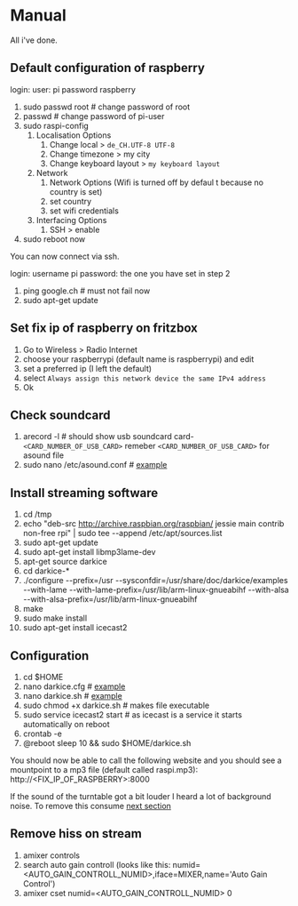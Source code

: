 # Manual

All i've done.

## Default configuration of raspberry

login: 
user: pi
password raspberry

1. sudo passwd root # change password of root
1. passwd # change password of pi-user
1. sudo raspi-config
   1. Localisation Options
      1. Change local > `de_CH.UTF-8 UTF-8`
      1. Change timezone > my city
      1. Change keyboard layout > `my keyboard layout`
   1. Network
      1. Network Options (Wifi is turned off by defaul  t because no country is set)
      1. set country
      1. set wifi credentials
   1. Interfacing Options
      1. SSH > enable
1. sudo reboot now

You can now connect via ssh. 

login:
username pi 
password: the one you have set in step 2

1. ping google.ch # must not fail now
1. sudo apt-get update

## Set fix ip of raspberry on fritzbox

1. Go to Wireless > Radio Internet
1. choose your raspberrypi (default name is raspberrypi) and edit
1. set a preferred ip (I left the default)
1. select `Always assign this network device the same IPv4 address`
1. Ok

## Check soundcard

1. arecord -l # should show usb soundcard card-`<CARD_NUMBER_OF_USB_CARD>` remeber `<CARD_NUMBER_OF_USB_CARD>` for asound file
1. sudo nano /etc/asound.conf # [example](asound.conf)

## Install streaming software

1. cd /tmp
1. echo "deb-src http://archive.raspbian.org/raspbian/ jessie main contrib non-free rpi" | sudo tee --append /etc/apt/sources.list
1. sudo apt-get update
1. sudo apt-get install libmp3lame-dev
1. apt-get source darkice
1. cd darkice-*
1. ./configure  --prefix=/usr --sysconfdir=/usr/share/doc/darkice/examples --with-lame --with-lame-prefix=/usr/lib/arm-linux-gnueabihf --with-alsa --with-alsa-prefix=/usr/lib/arm-linux-gnueabihf
1. make
1. sudo make install
1. sudo apt-get install icecast2

## Configuration

1. cd $HOME
1. nano darkice.cfg # [example](darkice.cfg)
1. nano darkice.sh # [example](darkice.sh)
1. sudo chmod +x darkice.sh # makes file executable
1. sudo service icecast2 start # as icecast is a service it starts automatically on reboot
1. crontab -e
1. @reboot sleep 10 && sudo $HOME/darkice.sh

You should now be able to call the following website and you should see a mountpoint to a mp3 file (default called raspi.mp3):
http://<FIX_IP_OF_RASPBERRY>:8000

If the sound of the turntable got a bit louder I heard a lot of background noise. To remove this consume [next section](#remove-hiss-on-stream)

## Remove hiss on stream

1. amixer controls 
1. search auto gain controll (looks like this: numid=<AUTO_GAIN_CONTROLL_NUMID>,iface=MIXER,name='Auto Gain Control')
1. amixer cset numid=<AUTO_GAIN_CONTROLL_NUMID> 0
